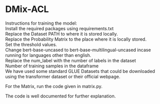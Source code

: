 # DMix-ACL

Instructions for training the model: <br>
Install the required packages using requirements.txt <br>
Replace the Dataset PATH to where it is stored locally. <br>
Replace the Probability Matrix to the place where it is locally stored. <br>
Set the threshold values. <br>
Change bert-base-uncased to bert-base-multilingual-uncased incase running for languages other than english. <br>
Replace the num_label with the number of labels in the dataset <br>
Number of training samples in the dataframe <br>
We have used some standard GLUE Datasets that could be downloaded using the transformer dataset or their official webpage. <br>

For the Matrix, run the code given in matrix.py. <br>

The code is well documented for further explanation.
